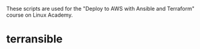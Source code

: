 These scripts are used for the "Deploy to AWS with Ansible and Terraform" course on Linux Academy. 
# terransible
